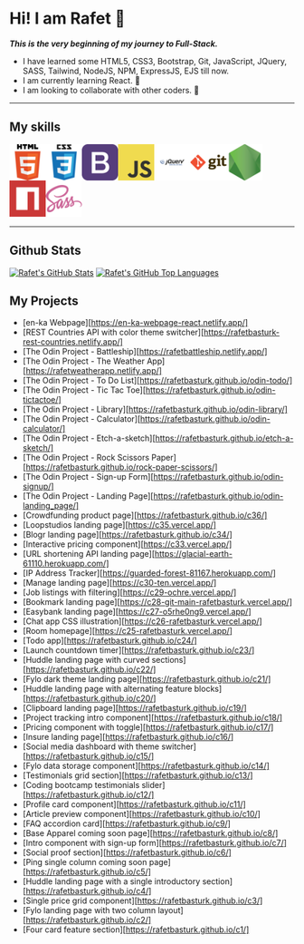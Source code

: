 # Hi! I am Rafet 👋

*__This is the very beginning of my journey to Full-Stack.__*

* I have learned some HTML5, CSS3, Bootstrap, Git, JavaScript, JQuery, SASS, Tailwind, NodeJS, NPM, ExpressJS, EJS till now.
* I am currently learning React. 🧐
* I am looking to collaborate with other coders. 👯

___

## My skills

<img align="left" width="64px" src="https://raw.githubusercontent.com/github/explore/80688e429a7d4ef2fca1e82350fe8e3517d3494d/topics/html/html.png" alt="html icon">
<img align="left" width="64px" src="https://raw.githubusercontent.com/github/explore/80688e429a7d4ef2fca1e82350fe8e3517d3494d/topics/css/css.png" alt="css icon">
<img align="left" width="64px" src="https://raw.githubusercontent.com/github/explore/80688e429a7d4ef2fca1e82350fe8e3517d3494d/topics/bootstrap/bootstrap.png" alt="bootstrap icon">
<img align="left" width="64px" src="https://raw.githubusercontent.com/github/explore/80688e429a7d4ef2fca1e82350fe8e3517d3494d/topics/javascript/javascript.png" alt="javascript icon">
<img align="left" width="64px" src="https://raw.githubusercontent.com/github/explore/80688e429a7d4ef2fca1e82350fe8e3517d3494d/topics/jquery/jquery.png" alt="jquery icon">
<img align="left" width="64px" src="https://raw.githubusercontent.com/github/explore/80688e429a7d4ef2fca1e82350fe8e3517d3494d/topics/git/git.png" alt="git icon">
<img align="left" width="64px" src="https://raw.githubusercontent.com/github/explore/80688e429a7d4ef2fca1e82350fe8e3517d3494d/topics/nodejs/nodejs.png" alt="node icon">
<img align="left" width="64px" src="https://raw.githubusercontent.com/github/explore/80688e429a7d4ef2fca1e82350fe8e3517d3494d/topics/npm/npm.png" alt="npm icon">
<img width="64px" src="https://raw.githubusercontent.com/github/explore/80688e429a7d4ef2fca1e82350fe8e3517d3494d/topics/sass/sass.png" alt="sass icon">

___
## Github Stats

[![Rafet's GitHub Stats](https://github-readme-stats.vercel.app/api?username=rafetbasturk)](https://github.com/anuraghazra/github-readme-stats)
[![Rafet's GitHub Top Languages](https://github-readme-stats.vercel.app/api/top-langs/?username=rafetbasturk)](https://github.com/anuraghazra/github-readme-stats)

## My Projects

- [en-ka Webpage][https://en-ka-webpage-react.netlify.app/]
- [REST Countries API with color theme switcher][https://rafetbasturk-rest-countries.netlify.app/]
- [The Odin Project - Battleship][https://rafetbattleship.netlify.app/]
- [The Odin Project - The Weather App][https://rafetweatherapp.netlify.app/]
- [The Odin Project - To Do List][https://rafetbasturk.github.io/odin-todo/]
- [The Odin Project - Tic Tac Toe][https://rafetbasturk.github.io/odin-tictactoe/]
- [The Odin Project - Library][https://rafetbasturk.github.io/odin-library/]
- [The Odin Project - Calculator][https://rafetbasturk.github.io/odin-calculator/]
- [The Odin Project - Etch-a-sketch][https://rafetbasturk.github.io/etch-a-sketch/]
- [The Odin Project - Rock Scissors Paper][https://rafetbasturk.github.io/rock-paper-scissors/]
- [The Odin Project - Sign-up Form][https://rafetbasturk.github.io/odin-signup/]
- [The Odin Project - Landing Page][https://rafetbasturk.github.io/odin-landing_page/]
- [Crowdfunding product page][https://rafetbasturk.github.io/c36/]
- [Loopstudios landing page][https://c35.vercel.app/]
- [Blogr landing page][https://rafetbasturk.github.io/c34/]
- [Interactive pricing component][https://c33.vercel.app/]
- [URL shortening API landing page][https://glacial-earth-61110.herokuapp.com/]
- [IP Address Tracker][https://guarded-forest-81167.herokuapp.com/]
- [Manage landing page][https://c30-ten.vercel.app/]
- [Job listings with filtering][https://c29-ochre.vercel.app/]
- [Bookmark landing page][https://c28-git-main-rafetbasturk.vercel.app/]
- [Easybank landing page][https://c27-o5rhe0ng9.vercel.app/]
- [Chat app CSS illustration][https://c26-rafetbasturk.vercel.app/]
- [Room homepage][https://c25-rafetbasturk.vercel.app/]
- [Todo app][https://rafetbasturk.github.io/c24/]
- [Launch countdown timer][https://rafetbasturk.github.io/c23/]
- [Huddle landing page with curved sections][https://rafetbasturk.github.io/c22/]
- [Fylo dark theme landing page][https://rafetbasturk.github.io/c21/]
- [Huddle landing page with alternating feature blocks][https://rafetbasturk.github.io/c20/]
- [Clipboard landing page][https://rafetbasturk.github.io/c19/]
- [Project tracking intro component][https://rafetbasturk.github.io/c18/]
- [Pricing component with toggle][https://rafetbasturk.github.io/c17/]
- [Insure landing page][https://rafetbasturk.github.io/c16/]
- [Social media dashboard with theme switcher][https://rafetbasturk.github.io/c15/]
- [Fylo data storage component][https://rafetbasturk.github.io/c14/]
- [Testimonials grid section][https://rafetbasturk.github.io/c13/]
- [Coding bootcamp testimonials slider][https://rafetbasturk.github.io/c12/]
- [Profile card component][https://rafetbasturk.github.io/c11/]
- [Article preview component][https://rafetbasturk.github.io/c10/]
- [FAQ accordion card][https://rafetbasturk.github.io/c9/]
- [Base Apparel coming soon page][https://rafetbasturk.github.io/c8/]
- [Intro component with sign-up form][https://rafetbasturk.github.io/c7/]
- [Social proof section][https://rafetbasturk.github.io/c6/]
- [Ping single column coming soon page][https://rafetbasturk.github.io/c5/]
- [Huddle landing page with a single introductory section][https://rafetbasturk.github.io/c4/]
- [Single price grid component][https://rafetbasturk.github.io/c3/]
- [Fylo landing page with two column layout][https://rafetbasturk.github.io/c2/]
- [Four card feature section][https://rafetbasturk.github.io/c1/]